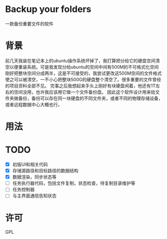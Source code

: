 # Backup your folders
一款备份重要文件的软件

# 背景
前几天我装在笔记本上的ubuntu操作系统坏掉了，我打算把分给它的硬盘空间清空以便重装系统。可是我发现分给ubuntu的空间中间有500M的不可格式化空间刚好把整块空间分成两半，这是不可接受的，我尝试更改这500M空间的文件格式使之可以被清空，一不小心把整块500G的硬盘整个清空了。很多重要的文件曾经的项目资料全部不见。
完事之后我想起来手头上刚好有块硬盘闲着，他还有1T左右的空间没用，也许我应该用它做一个文件备份盘。
因此这个软件设计用来给文件夹做备份，备份可以存在同一块硬盘的不同文件夹，或者不同的物理存储设备，或者远程数据中心大概也行。

# 用法

# TODO
- [x] 初版UI和相关代码
- [x] 存储源路径和目标路径的数据结构
- [x] 数据渲染，同步状态等
- [ ] 任务执行器代码，包括文件复制，状态检查，待复制目录维护等
- [ ] 任务控制器
- [ ] 与主界面通信告知状态

# 许可
GPL